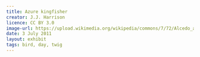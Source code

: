 ```yaml
---
title: Azure kingfisher
creator: J.J. Harrison
licence: CC BY 3.0
image-url: https://upload.wikimedia.org/wikipedia/commons/7/72/Alcedo_azurea_-_Julatten.jpg
date: 3 July 2011
layout: exhibit
tags: bird, day, twig
---
```

